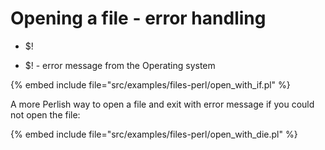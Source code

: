 # Opening a file - error handling

* $!

* $! - error message from the Operating system

{% embed include file="src/examples/files-perl/open_with_if.pl" %}


A more Perlish way to open a file and exit with error message if you could not open the file:


{% embed include file="src/examples/files-perl/open_with_die.pl" %}


